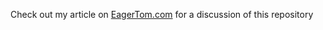 Check out my article on [EagerTom.com](https://lordeagertom.github.io) for a discussion of this repository